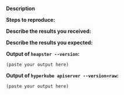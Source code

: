 <!--
Before you report a new issue, make sure that we do not have any duplicates
already open. You can ensure this by searching the issue list for this
repository. If there is a duplicate, please close your issue and add a comment
to the existing issue instead.
-->

**Description**

<!--
Briefly describe the problem you are having in a few paragraphs.
-->

**Steps to reproduce:**


**Describe the results you received:**


**Describe the results you expected:**


**Output of `heapster --version`:**

```
(paste your output here)
```

**Output of `hyperkube apiserver --version=raw`:**

```
(paste your output here)
```
